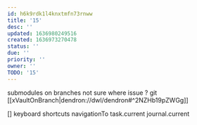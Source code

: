 ```yaml
---
id: h6k9rdk1l4knxtmfn73rnww
title: '15'
desc: ''
updated: 1636980249516
created: 1636973270478
status: ''
due: ''
priority: ''
owner: ''
TODO: '15'
---
```


submodules on branches
not sure where issue
? git
[[xVaultOnBranch|dendron://dwl/dendron#^2NZHb19pZWGg]]

[] keyboard shortcuts
  navigationTo
    task.current
    journal.current
